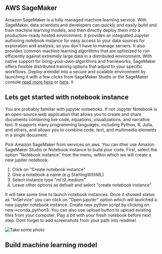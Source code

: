 
## AWS SageMaker

Amazon SageMaker is a fully managed machine learning service. With SageMaker, data scientists and developers can quickly and easily build and train machine learning models, and then directly deploy them into a production-ready hosted environment. It provides an integrated Jupyter authoring notebook instance for easy access to your data sources for exploration and analysis, so you don't have to manage servers. It also provides common machine learning algorithms that are optimized to run efficiently against extremely large data in a distributed environment. With native support for bring-your-own-algorithms and frameworks, SageMaker offers flexible distributed training options that adjust to your specific workflows. Deploy a model into a secure and scalable environment by launching it with a few clicks from SageMaker Studio or the SageMaker console [read more here](https://aws.amazon.com/sagemaker/) or [here](https://docs.aws.amazon.com/sagemaker/latest/dg/whatis.html). ň

## Lets get started with notebook instance

You are probably familiar with jupyter noteeboks. If not Jupyter Notebook is an open-source web application that allows you to create and share documents containing live code, equations, visualizations, and narrative text. It supports many programming languages, including Python, R, Julia, and others, and allows you to combine code, text, and multimedia elements in a single document. 

Pick Amazon SageMaker from services on aws. You can ither use Amazon SageMaker Studio or Notebook instance to build your code. First, select the option "Notebook instance" from the menu, within which we will create a new jupiter notebook. 

1. Click on "Create notebook instance"
2. Give a notebook a name (e.g StartingWithML)
3. Select instance type "ml.t2.medium"
4. Leave other options as defualt and select "create notebook instance"

It will take some time to launch notebook instances. Once it showed status as "InService" you can click on "Open jupyter" option which will launched a new jupyter notebook instance. Create new python script by clicking on new->conda_python3. You can also use upload button to upload existing files from your computer. Play a bit with your fresh notebook before next step. Dont forget to add screenshots from your path into readme!

![Take some photo](gifs/giphy.gif)

## Build machine learning model
